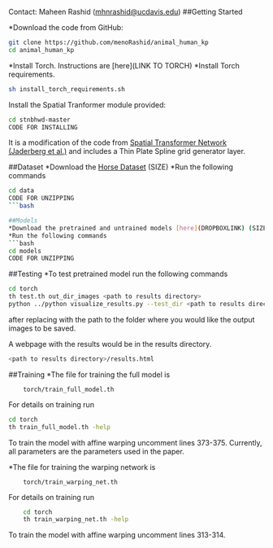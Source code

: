 Contact: Maheen Rashid (mhnrashid@ucdavis.edu)
##Getting Started

*Download the code from GitHub:
```bash
git clone https://github.com/menoRashid/animal_human_kp
cd animal_human_kp
```
*Install Torch. Instructions are [here](LINK TO TORCH)
*Install Torch requirements.
```bash
sh install_torch_requirements.sh
```
Install the Spatial Tranformer module provided:
```bash
cd stnbhwd-master
CODE FOR INSTALLING
```
It is a modification of the code from [Spatial Transformer Network (Jaderberg et al.)](https://github.com/qassemoquab/stnbhwd) and includes a Thin Plate Spline grid generator layer.

##Dataset
*Download the [Horse Dataset](DROPBOXLINK) (SIZE)
*Run the following commands
```bash
cd data
CODE FOR UNZIPPING
```bash

##Models
*Download the pretrained and untrained models [here](DROPBOXLINK) (SIZE)
*Run the following commands
```bash
cd models
CODE FOR UNZIPPING
```

##Testing
*To test pretrained model run the following commands
```bash
cd torch
th test.th out_dir_images <path to results directory>
python ../python visualize_results.py --test_dir <path to results directory> 
```
after replacing <path to results directory> with the path to the folder where you would like the output images to be saved.

A webpage with the results would be in the results directory.
```bash
<path to results directory>/results.html
```

##Training
*The file for training the full model is 
```
	torch/train_full_model.th
```
For details on training run 
```bash
cd torch
th train_full_model.th -help
```
To train the model with affine warping uncomment lines 373-375. Currently, all parameters are the parameters used in the paper.

*The file for training the warping network is 
```
	torch/train_warping_net.th
```
For details on training run
```bash
	cd torch
	th train_warping_net.th -help
```
To train the model with affine warping uncomment lines 313-314.
